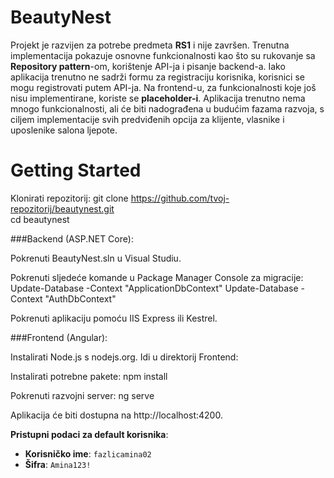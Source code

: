 # BeautyNest

Projekt je razvijen za potrebe predmeta **RS1** i nije završen. Trenutna implementacija pokazuje osnovne funkcionalnosti kao što su rukovanje sa **Repository pattern**-om, korištenje API-ja i pisanje backend-a. Iako aplikacija trenutno ne sadrži formu za registraciju korisnika, korisnici se mogu registrovati putem API-ja. Na frontend-u, za funkcionalnosti koje još nisu implementirane, koriste se **placeholder-i**. Aplikacija trenutno nema mnogo funkcionalnosti, ali će biti nadograđena u budućim fazama razvoja, s ciljem implementacije svih predviđenih opcija za klijente, vlasnike i uposlenike salona ljepote.

# Getting Started

Klonirati repozitorij:
git clone https://github.com/tvoj-repozitorij/beautynest.git  
cd beautynest  

###Backend (ASP.NET Core):

Pokrenuti BeautyNest.sln u Visual Studiu.

Pokrenuti sljedeće komande u Package Manager Console za migracije:
Update-Database -Context "ApplicationDbContext"
Update-Database -Context "AuthDbContext"

Pokrenuti aplikaciju pomoću IIS Express ili Kestrel.

###Frontend (Angular):

Instalirati Node.js s nodejs.org.
Idi u direktorij Frontend:

Instalirati potrebne pakete:
npm install  

Pokrenuti razvojni server:
ng serve  

Aplikacija će biti dostupna na http://localhost:4200.

**Pristupni podaci za default korisnika**:  
- **Korisničko ime**: `fazlicamina02`  
- **Šifra**: `Amina123!`
